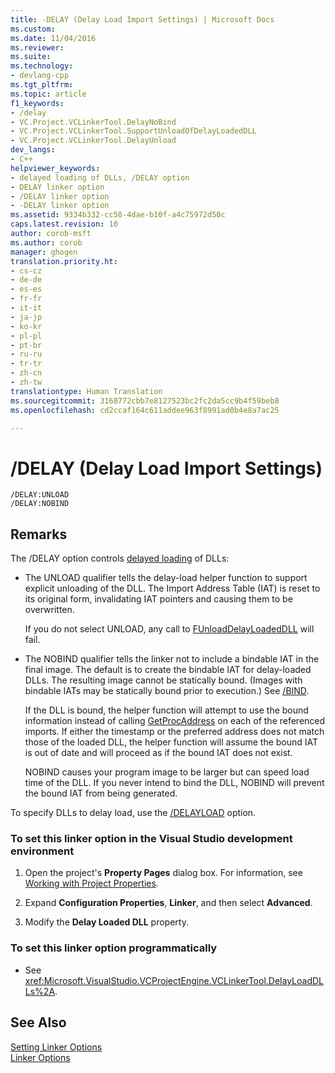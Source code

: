 ```yaml
---
title: -DELAY (Delay Load Import Settings) | Microsoft Docs
ms.custom: 
ms.date: 11/04/2016
ms.reviewer: 
ms.suite: 
ms.technology:
- devlang-cpp
ms.tgt_pltfrm: 
ms.topic: article
f1_keywords:
- /delay
- VC.Project.VCLinkerTool.DelayNoBind
- VC.Project.VCLinkerTool.SupportUnloadOfDelayLoadedDLL
- VC.Project.VCLinkerTool.DelayUnload
dev_langs:
- C++
helpviewer_keywords:
- delayed loading of DLLs, /DELAY option
- DELAY linker option
- /DELAY linker option
- -DELAY linker option
ms.assetid: 9334b332-cc58-4dae-b10f-a4c75972d50c
caps.latest.revision: 10
author: corob-msft
ms.author: corob
manager: ghogen
translation.priority.ht:
- cs-cz
- de-de
- es-es
- fr-fr
- it-it
- ja-jp
- ko-kr
- pl-pl
- pt-br
- ru-ru
- tr-tr
- zh-cn
- zh-tw
translationtype: Human Translation
ms.sourcegitcommit: 3168772cbb7e8127523bc2fc2da5cc9b4f59beb8
ms.openlocfilehash: cd2ccaf164c611addee963f8991ad0b4e8a7ac25

---
```

# /DELAY (Delay Load Import Settings)
```  
/DELAY:UNLOAD  
/DELAY:NOBIND  
```  
  
## Remarks  
 The /DELAY option controls [delayed loading](../../build/reference/linker-support-for-delay-loaded-dlls.md) of DLLs:  
  
-   The UNLOAD qualifier tells the delay-load helper function to support explicit unloading of the DLL. The Import Address Table (IAT) is reset to its original form, invalidating IAT pointers and causing them to be overwritten.  
  
     If you do not select UNLOAD, any call to [FUnloadDelayLoadedDLL](../../build/reference/explicitly-unloading-a-delay-loaded-dll.md) will fail.  
  
-   The NOBIND qualifier tells the linker not to include a bindable IAT in the final image. The default is to create the bindable IAT for delay-loaded DLLs. The resulting image cannot be statically bound. (Images with bindable IATs may be statically bound prior to execution.) See [/BIND](../../build/reference/bind.md).  
  
     If the DLL is bound, the helper function will attempt to use the bound information instead of calling [GetProcAddress](http://msdn.microsoft.com/library/windows/desktop/ms683212.aspx) on each of the referenced imports. If either the timestamp or the preferred address does not match those of the loaded DLL, the helper function will assume the bound IAT is out of date and will proceed as if the bound IAT does not exist.  
  
     NOBIND causes your program image to be larger but can speed load time of the DLL. If you never intend to bind the DLL, NOBIND will prevent the bound IAT from being generated.  
  
 To specify DLLs to delay load, use the [/DELAYLOAD](../../build/reference/delayload-delay-load-import.md) option.  
  
### To set this linker option in the Visual Studio development environment  
  
1.  Open the project's **Property Pages** dialog box. For information, see [Working with Project Properties](../../ide/working-with-project-properties.md).  
  
2.  Expand **Configuration Properties**, **Linker**, and then select **Advanced**.  
  
3.  Modify the **Delay Loaded DLL** property.  
  
### To set this linker option programmatically  
  
-   See <xref:Microsoft.VisualStudio.VCProjectEngine.VCLinkerTool.DelayLoadDLLs%2A>.  
  
## See Also  
 [Setting Linker Options](../../build/reference/setting-linker-options.md)   
 [Linker Options](../../build/reference/linker-options.md)


<!--HONumber=Jan17_HO1-->


